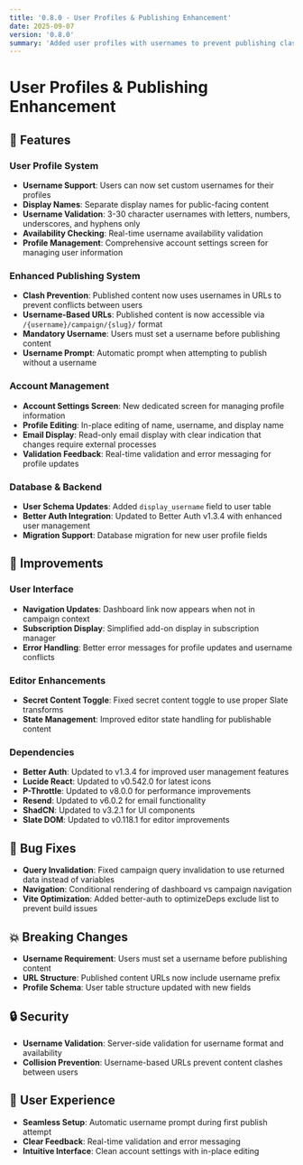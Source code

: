 ```yaml
---
title: '0.8.0 - User Profiles & Publishing Enhancement'
date: 2025-09-07
version: '0.8.0'
summary: 'Added user profiles with usernames to prevent publishing clashes and enhanced account management'
---
```


# User Profiles & Publishing Enhancement

## 🎉 Features

### User Profile System

- **Username Support**: Users can now set custom usernames for their profiles
- **Display Names**: Separate display names for public-facing content
- **Username Validation**: 3-30 character usernames with letters, numbers, underscores, and hyphens only
- **Availability Checking**: Real-time username availability validation
- **Profile Management**: Comprehensive account settings screen for managing user information

### Enhanced Publishing System

- **Clash Prevention**: Published content now uses usernames in URLs to prevent conflicts between users
- **Username-Based URLs**: Published content is now accessible via `/{username}/campaign/{slug}/` format
- **Mandatory Username**: Users must set a username before publishing content
- **Username Prompt**: Automatic prompt when attempting to publish without a username

### Account Management

- **Account Settings Screen**: New dedicated screen for managing profile information
- **Profile Editing**: In-place editing of name, username, and display name
- **Email Display**: Read-only email display with clear indication that changes require external processes
- **Validation Feedback**: Real-time validation and error messaging for profile updates

### Database & Backend

- **User Schema Updates**: Added `display_username` field to user table
- **Better Auth Integration**: Updated to Better Auth v1.3.4 with enhanced user management
- **Migration Support**: Database migration for new user profile fields

## 🔧 Improvements

### User Interface

- **Navigation Updates**: Dashboard link now appears when not in campaign context
- **Subscription Display**: Simplified add-on display in subscription manager
- **Error Handling**: Better error messages for profile updates and username conflicts

### Editor Enhancements

- **Secret Content Toggle**: Fixed secret content toggle to use proper Slate transforms
- **State Management**: Improved editor state handling for publishable content

### Dependencies

- **Better Auth**: Updated to v1.3.4 for improved user management features
- **Lucide React**: Updated to v0.542.0 for latest icons
- **P-Throttle**: Updated to v8.0.0 for performance improvements
- **Resend**: Updated to v6.0.2 for email functionality
- **ShadCN**: Updated to v3.2.1 for UI components
- **Slate DOM**: Updated to v0.118.1 for editor improvements

## 🐛 Bug Fixes

- **Query Invalidation**: Fixed campaign query invalidation to use returned data instead of variables
- **Navigation**: Conditional rendering of dashboard vs campaign navigation
- **Vite Optimization**: Added better-auth to optimizeDeps exclude list to prevent build issues

## 💥 Breaking Changes

- **Username Requirement**: Users must set a username before publishing content
- **URL Structure**: Published content URLs now include username prefix
- **Profile Schema**: User table structure updated with new fields

## 🔒 Security

- **Username Validation**: Server-side validation for username format and availability
- **Collision Prevention**: Username-based URLs prevent content clashes between users

## 📱 User Experience

- **Seamless Setup**: Automatic username prompt during first publish attempt
- **Clear Feedback**: Real-time validation and error messaging
- **Intuitive Interface**: Clean account settings with in-place editing
